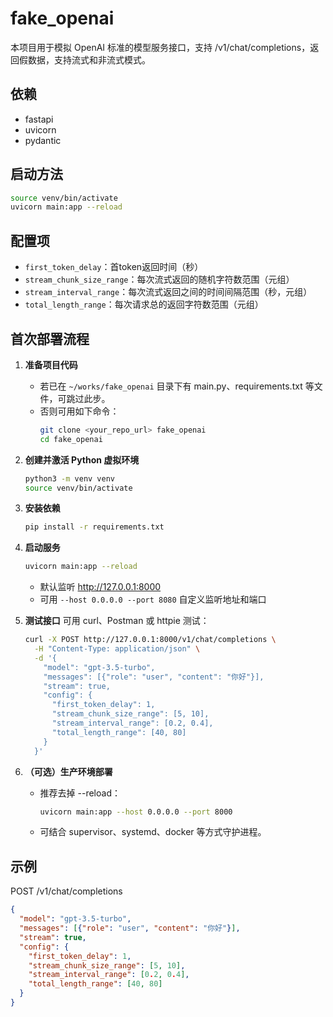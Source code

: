 # fake_openai

本项目用于模拟 OpenAI 标准的模型服务接口，支持 /v1/chat/completions，返回假数据，支持流式和非流式模式。

## 依赖
- fastapi
- uvicorn
- pydantic

## 启动方法
```bash
source venv/bin/activate
uvicorn main:app --reload
```

## 配置项
- `first_token_delay`：首token返回时间（秒）
- `stream_chunk_size_range`：每次流式返回的随机字符数范围（元组）
- `stream_interval_range`：每次流式返回之间的时间间隔范围（秒，元组）
- `total_length_range`：每次请求总的返回字符数范围（元组）

## 首次部署流程

1. **准备项目代码**
   - 若已在 `~/works/fake_openai` 目录下有 main.py、requirements.txt 等文件，可跳过此步。
   - 否则可用如下命令：
     ```bash
     git clone <your_repo_url> fake_openai
     cd fake_openai
     ```

2. **创建并激活 Python 虚拟环境**
   ```bash
   python3 -m venv venv
   source venv/bin/activate
   ```

3. **安装依赖**
   ```bash
   pip install -r requirements.txt
   ```

4. **启动服务**
   ```bash
   uvicorn main:app --reload
   ```
   - 默认监听 http://127.0.0.1:8000
   - 可用 `--host 0.0.0.0 --port 8080` 自定义监听地址和端口

5. **测试接口**
   可用 curl、Postman 或 httpie 测试：
   ```bash
   curl -X POST http://127.0.0.1:8000/v1/chat/completions \
     -H "Content-Type: application/json" \
     -d '{
       "model": "gpt-3.5-turbo",
       "messages": [{"role": "user", "content": "你好"}],
       "stream": true,
       "config": {
         "first_token_delay": 1,
         "stream_chunk_size_range": [5, 10],
         "stream_interval_range": [0.2, 0.4],
         "total_length_range": [40, 80]
       }
     }'
   ```

6. **（可选）生产环境部署**
   - 推荐去掉 --reload：
     ```bash
     uvicorn main:app --host 0.0.0.0 --port 8000
     ```
   - 可结合 supervisor、systemd、docker 等方式守护进程。

## 示例
POST /v1/chat/completions
```json
{
  "model": "gpt-3.5-turbo",
  "messages": [{"role": "user", "content": "你好"}],
  "stream": true,
  "config": {
    "first_token_delay": 1,
    "stream_chunk_size_range": [5, 10],
    "stream_interval_range": [0.2, 0.4],
    "total_length_range": [40, 80]
  }
}
``` 